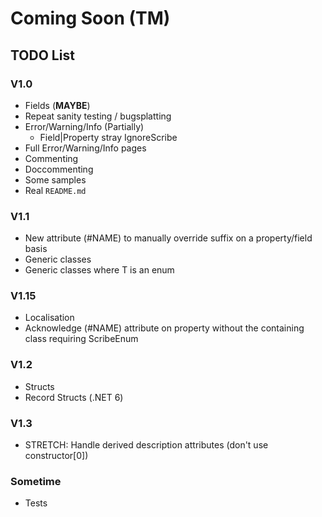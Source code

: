 # Coming Soon (TM)

## TODO List

### V1.0

* Fields (**MAYBE**)
* Repeat sanity testing / bugsplatting
* Error/Warning/Info (Partially)
  * Field|Property stray IgnoreScribe
* Full Error/Warning/Info pages
* Commenting
* Doccommenting
* Some samples
* Real `README.md`

### V1.1

* New attribute (#NAME) to manually override suffix on a property/field basis
* Generic classes
* Generic classes where T is an enum

### V1.15

* Localisation
* Acknowledge (#NAME) attribute on property without the containing class requiring ScribeEnum

### V1.2

* Structs
* Record Structs (.NET 6)

### V1.3

* STRETCH: Handle derived description attributes (don't use constructor\[0])

### Sometime

* Tests
